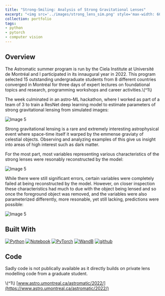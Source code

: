 ```yaml
---
title: "Strong-Smiling: Analysis of Strong Gravitational Lenses"
excerpt: "<img src='../images/strong_lens_sim.png' style='max-width: 60%; display: inline-block;'>"
collection: portfolio
tags:
- python
- pytorch
- computer vision
---
```


## Overview 

The Astromatic summer program is run by the Ciela Institute at Université de Montréal and I participated in its innaugural year in 2022. This program selected 15 outstanding undergraduate students from 8 different countries converged in Montréal for three days of expert lectures on foundational topics and research, programming workshops and career activities.\\(^1\\) 

The week culminated in an astro-ML hackathon, where I worked as part of a team of 3 to train a ResNet deep learning model to estimate parameters of strong gravitational lensing from simulated images:

<img src="../../images/strong_lens_sim.png" alt="Image 5" style="max-width: 70%; display: inline-block;">

Strong gravitational lensing is a rare and extremely interesting astrophysical event where space-time itself it warped by the emmense graviaty of celestial objects. Observing and analyzing examples of this give us insight into areas of high interest such as dark matter.

For the most part, most variables representing various characteristics of the strong lenses were resonably reconstructed by the model:

<img src="../../images/lens_results_1.png" alt="Image 5" style="max-width: 100%; display: inline-block;">

While there were still significant errors, certain variables were completely failed at being reconstructed by the model. However, on closer inspection these characteristics had much to due with the object being lensed and so once the foreground object was removed, and the variables were also parameterized differently, more resonable, yet still lacking, predictions were possible:

<img src="../../images/lens_results_2.png" alt="Image 5" style="max-width: 70%; display: inline-block;">

## Built With
[![Python][python]][python-url]
[![Notebook][notebook]][notebook-url] 
[![PyTorch][pytorch]][pytorch-url]
[![WandB][wandb]][wandb-url] 
[![github][github]][github-url]

[github]: https://img.shields.io/badge/github-%23121011.svg?style=for-the-badge&logo=github&logoColor=white
[github-url]: https://github.com/

[python]: https://img.shields.io/badge/Python-3776AB?style=for-the-badge&logo=python&logoColor=white
[python-url]: https://www.python.org/

[notebook]: https://img.shields.io/badge/Made%20with-Jupyter-orange?style=for-the-badge&logo=Jupyter
[notebook-url]: https://jupyter.org/

[wandb]: https://img.shields.io/badge/Weights_&_Biases-FFBE00?style=for-the-badge&logo=WeightsAndBiases&logoColor=white
[wandb-url]: https://wandb.ai/site

[pytorch]: https://img.shields.io/badge/PyTorch-%23EE4C2C.svg?style=for-the-badge&logo=PyTorch&logoColor=white
[pytorch-url]: https://pytorch.org/

[vscode]: https://img.shields.io/badge/Visual%20Studio%20Code-0078d7.svg?style=for-the-badge&logo=visual-studio-code&logoColor=white
[vscode-url]: https://code.visualstudio.com/


## Code

Sadly code is not publically available as it directly builds on private lens modelling code from a graduate student.


\\(^1\\) [www.astro.umontreal.ca/astromatic/2022/](https://www.astro.umontreal.ca/astromatic/2022/)